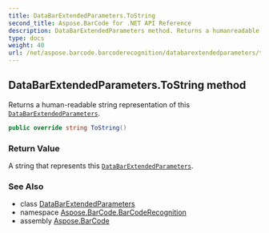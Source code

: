 ```yaml
---
title: DataBarExtendedParameters.ToString
second_title: Aspose.BarCode for .NET API Reference
description: DataBarExtendedParameters method. Returns a humanreadable string representation of this DataBarExtendedParameters
type: docs
weight: 40
url: /net/aspose.barcode.barcoderecognition/databarextendedparameters/tostring/
---
```

## DataBarExtendedParameters.ToString method

Returns a human-readable string representation of this [`DataBarExtendedParameters`](../).

```csharp
public override string ToString()
```

### Return Value

A string that represents this [`DataBarExtendedParameters`](../).

### See Also

* class [DataBarExtendedParameters](../)
* namespace [Aspose.BarCode.BarCodeRecognition](../../../aspose.barcode.barcoderecognition/)
* assembly [Aspose.BarCode](../../../)


